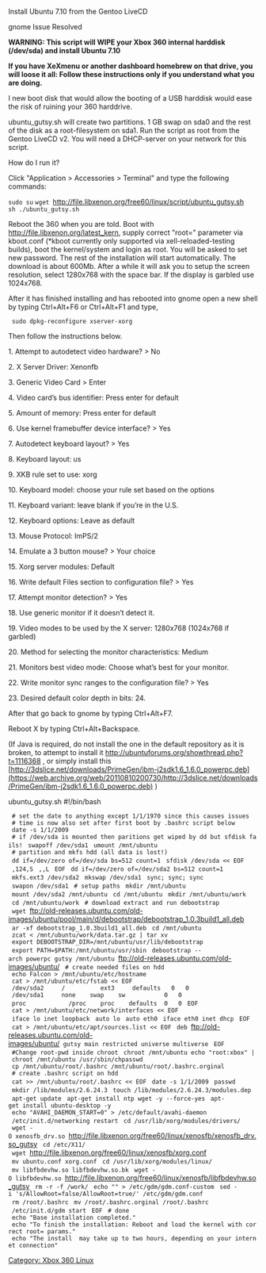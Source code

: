 Install Ubuntu 7.10 from the Gentoo LiveCD

gnome Issue Resolved

**WARNING: This script will WIPE your Xbox 360 internal harddisk
(/dev/sda) and install Ubuntu 7.10**

**If you have XeXmenu or another dashboard homebrew on that drive, you
will loose it all: Follow these instructions only if you understand what
you are doing.**

I new boot disk that would allow the booting of a USB harddisk would
ease the risk of ruining your 360 harddrive.

ubuntu_gutsy.sh will create two partitions. 1 GB swap on sda0 and the
rest of the disk as a root-filesystem on sda1. Run the script as root
from the Gentoo LiveCD v2. You will need a DHCP-server on your network
for this script.

How do I run it?

Click "Application \> Accessories \> Terminal" and type the following
commands:

`sudo su`
`wget `<http://file.libxenon.org/free60/linux/script/ubuntu_gutsy.sh>
`sh ./ubuntu_gutsy.sh`

Reboot the 360 when you are told. Boot with
<http://file.libxenon.org/latest_kern>, supply correct "root=" parameter
via kboot.conf (\*kboot currently only supported via
xell-reloaded-testing builds), boot the kernel/system and login as root.
You will be asked to set new password. The rest of the installation will
start automatically. The download is about 600Mb. After a while it will
ask you to setup the screen resolution, select 1280x768 with the space
bar. If the display is garbled use 1024x768.

After it has finished installing and has rebooted into gnome open a new
shell by typing Ctrl+Alt+F6 or Ctrl+Alt+F1 and type,

` sudo dpkg-reconfigure xserver-xorg`

Then follow the instructions below.

1\. Attempt to autodetect video hardware? \> No

2\. X Server Driver: Xenonfb

3\. Generic Video Card \> Enter

4\. Video card’s bus identifier: Press enter for default

5\. Amount of memory: Press enter for default

6\. Use kernel framebuffer device interface? \> Yes

7\. Autodetect keyboard layout? \> Yes

8\. Keyboard layout: us

9\. XKB rule set to use: xorg

10\. Keyboard model: choose your rule set based on the options

11\. Keyboard variant: leave blank if you’re in the U.S.

12\. Keyboard options: Leave as default

13\. Mouse Protocol: ImPS/2

14\. Emulate a 3 button mouse? \> Your choice

15\. Xorg server modules: Default

16\. Write default Files section to configuration file? \> Yes

17\. Attempt monitor detection? \> Yes

18\. Use generic monitor if it doesn’t detect it.

19\. Video modes to be used by the X server: 1280x768 (1024x768 if
garbled)

20\. Method for selecting the monitor characteristics: Medium

21\. Monitors best video mode: Choose what’s best for your monitor.

22\. Write monitor sync ranges to the configuration file? \> Yes

23\. Desired default color depth in bits: 24.

After that go back to gnome by typing Ctrl+Alt+F7.

Reboot X by typing Ctrl+Alt+Backspace.

(If Java is required, do not install the one in the default repository
as it is broken, to attempt to install it
<http://ubuntuforums.org/showthread.php?t=1116368> , or simply install
this
[http://3dslice.net/downloads/PrimeGen/ibm-j2sdk1.6_1.6.0_powerpc.deb](https://web.archive.org/web/20110810200730/http://3dslice.net/downloads/PrimeGen/ibm-j2sdk1.6_1.6.0_powerpc.deb)
)



ubuntu_gutsy.sh
\#\!/bin/bash

` # set the date to anything except 1/1/1970 since this causes issues`
` # time is now also set after first boot by .bashrc script below`
` date -s 1/1/2009`
` # if /dev/sda is mounted then paritions get wiped by dd but sfdisk fails!`
` swapoff /dev/sda1`
` umount /mnt/ubuntu`
` # partition and mkfs hdd (all data is lost!)`
` dd if=/dev/zero of=/dev/sda bs=512 count=1`
` sfdisk /dev/sda << EOF`
` ,124,S`
` ,,L`
` EOF`
` dd if=/dev/zero of=/dev/sda2 bs=512 count=1`
` mkfs.ext3 /dev/sda2`
` mkswap /dev/sda1`
` sync; sync; sync`
` swapon /dev/sda1`
` # setup paths`
` mkdir /mnt/ubuntu`
` mount /dev/sda2 /mnt/ubuntu`
` cd /mnt/ubuntu`
` mkdir /mnt/ubuntu/work`
` cd /mnt/ubuntu/work`
` # download extract and run debootstrap`
` wget `<ftp://old-releases.ubuntu.com/old-images/ubuntu/pool/main/d/debootstrap/debootstrap_1.0.3build1_all.deb>
` ar -xf debootstrap_1.0.3build1_all.deb`
` cd /mnt/ubuntu`
` zcat < /mnt/ubuntu/work/data.tar.gz | tar xv`
` export DEBOOTSTRAP_DIR=/mnt/ubuntu/usr/lib/debootstrap`
` export PATH=$PATH:/mnt/ubuntu/usr/sbin`
` debootstrap --arch powerpc gutsy /mnt/ubuntu `<ftp://old-releases.ubuntu.com/old-images/ubuntu/>
` # create needed files on hdd`
` echo Falcon > /mnt/ubuntu/etc/hostname`
` cat > /mnt/ubuntu/etc/fstab << EOF`
` /dev/sda2     /          ext3     defaults   0   0`
` /dev/sda1     none    swap    sw           0   0`
` proc            /proc    proc    defaults  0   0`
` EOF`
` cat > /mnt/ubuntu/etc/network/interfaces << EOF`
` iface lo inet loopback`
` auto lo`
` auto eth0`
` iface eth0 inet dhcp`
` EOF`
` cat > /mnt/ubuntu/etc/apt/sources.list << EOF`
` deb `<ftp://old-releases.ubuntu.com/old-images/ubuntu/>` gutsy main restricted universe multiverse`
` EOF`
` #Change root-pwd inside chroot`
` chroot /mnt/ubuntu echo "root:xbox" | chroot /mnt/ubuntu /usr/sbin/chpasswd`
` cp /mnt/ubuntu/root/.bashrc /mnt/ubuntu/root/.bashrc.orginal`
` # create .bashrc script on hdd`
` cat >> /mnt/ubuntu/root/.bashrc << EOF`
` date -s 1/1/2009`
` passwd`
` mkdir /lib/modules/2.6.24.3`
` touch /lib/modules/2.6.24.3/modules.dep`
` apt-get update`
` apt-get install ntp wget -y --force-yes`
` apt-get install ubuntu-desktop -y`
` echo "AVAHI_DAEMON_START=0" > /etc/default/avahi-daemon`
` /etc/init.d/networking restart`
` cd /usr/lib/xorg/modules/drivers/`
` wget -O xenosfb_drv.so `<http://file.libxenon.org/free60/linux/xenosfb/xenosfb_drv.so_gutsy>
` cd /etc/X11/`
` wget `<http://file.libxenon.org/free60/linux/xenosfb/xorg.conf>
` mv ubuntu.conf xorg.conf`
` cd /usr/lib/xorg/modules/linux/`
` mv libfbdevhw.so libfbdevhw.so.bk`
` wget -O libfbdevhw.so `<http://file.libxenon.org/free60/linux/xenosfb/libfbdevhw.so_gutsy>
` rm -r -f /work/`
` echo "" > /etc/gdm/gdm.conf-custom`
` sed -i 's/AllowRoot=false/AllowRoot=true/' /etc/gdm/gdm.conf`
` rm /root/.bashrc`
` mv /root/.bashrc.orginal /root/.bashrc`
` /etc/init.d/gdm start`
` EOF`
` # done`
` echo "Base installation completed."`
` echo "To finish the installation: Reboot and load the kernel with correct root= params."`
` echo "The install  may take up to two hours, depending on your internet connection"`

[Category: Xbox 360 Linux](../Category_Xbox360_Linux)

